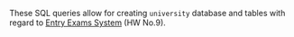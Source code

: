 These SQL queries allow for creating `university` database and tables with regard to [Entry Exams System]() (HW No.9).

